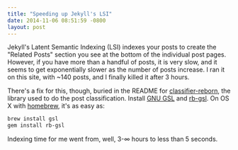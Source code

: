 ```yaml
--- 
title: "Speeding up Jekyll's LSI"
date: 2014-11-06 08:51:59 -0800
layout: post
---
```


Jekyll's Latent Semantic Indexing (LSI) indexes your posts to create the "Related Posts" section you see at the bottom of the individual post pages. However, if you have more than a handful of posts, it is very slow, and it seems to get exponentially slower as the number of posts increase. I ran it on this site, with ~140 posts, and I finally killed it after 3 hours.

There's a fix for this, though, buried in the README for [classifier-reborn](https://github.com/jekyll/classifier-reborn), the library used to do the post classification. Install [GNU GSL](http://www.gnu.org/software/gsl) and [rb-gsl](https://rubygems.org/gems/rb-gsl). On OS X with [homebrew](http://brew.sh/), it's as easy as:

```bash
brew install gsl
gem install rb-gsl
```

Indexing time for me went from, well, 3-∞ hours to less than 5 seconds.
